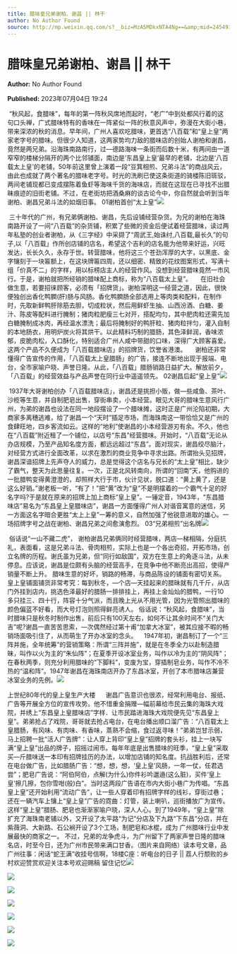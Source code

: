 ```yaml
---
title: 腊味皇兄弟谢柏、谢昌 || 林干
author: No Author Found
source: http://mp.weixin.qq.com/s?__biz=MzA5MDkxNTA4Ng==&amp;mid=2454913853&amp;idx=1&amp;sn=5de440085e6abfd872ccb4714bbf1493&amp;chksm=87a3cb5cb0d4424a06bc5ba993e7aba1b10e9fcaf3dce00d11f9cee57dd865aea063c7f19999&poc_token=HJ_Do2ejHyO-wNZGG8Q1S8FdPgy1YBBEob-nUEme
---
```


# 腊味皇兄弟谢柏、谢昌 || 林干

**Author:** No Author Found

**Published:** 2023年07月04日 19:24

 “秋风起，食腊味”，每年的第一阵秋风席地而起时，“老广”中到处都风行着的这句口头禅，广式腊味特有的香味在一阵紧似一阵的秋意风声中，弥漫在大街小巷，带来深浓的秋的消息。早年间，广州人喜欢吃腊味，更首选“八百载”和“皇上皇”两家老字号的腊味。但很少人知道，这两家势均力敌的腊味店的创始人谢柏和谢昌，竟然是两兄弟。沿海珠南路南行，过—德路海味一条街而后数十米，有两间由一道窄窄的楼梯分隔开的两个比邻铺面，南边是‘东昌皇上皇’最早的老铺，北边是‘八百载太上皇’的老铺，50年前这里曾上演着一段“豆箕相煎、兄弟斗法”的商战风云，由此也成就了两个著名的腊味老字号。时光的洗刷已使这条街道的骑楼陈旧斑驳，两间老铺现都已变成摆陈着鱼虾等海味千货的海味店，而就在这现在已寻找不出腊昧痕迹的旧街老铺。不过，在老街坊把酒桑麻的谈古论今中，你自然就会听到当年谢柏、谢昌兄弟斗法的如烟旧事。 01谢柏首创“太上皇”![](https://mmbiz.qpic.cn/mmbiz_jpg/PJWG74pLsMayvR1AyLpp1OwsWXJhmAMu6hEnyJ4hyVxh2jeFxNGwngJfdXCj1cuXFPwvvJjPH1NhDydQF15CRA/640?wx_fmt=jpeg)

 三十年代的广州，有兄弟俩谢柏、谢昌，先后设铺经营杂货。为兄的谢柏在海珠南路开设了一间“八百载”的杂货铺，积累了些微的资金后便试着经营腊味，读过两年私塾的创业者谢柏，从《三字经》中采撷了“周武王,始诛纣,八百载,最长久”的句子,以「八百载」作所创店铺的店名，希望这个吉利的店名能为他带来好运，兴旺发达，长长久久，永存于世。转营腊味，他将这三个苍劲浑厚的大字，以黑底、金字镶刻于一块匾额上，在这块牌匾四周，还以细密、精致的花纹图案形式，写满十组「价真不二」的字样，用以标榜店主人的经营作风。没想到经营腊味竟然一市风行。于是，谢柏就把所经销的腊味配上商标，称为“八百载太上皇”。     在旧社会做生意，若要招徕顾客，必须有「招牌货」。谢柏深明这一经营之道，因此，很快便独创出香化鸭膶(肝)肠与风肠。香化鸭膶肠全部选用上等肉类和配料，在制作时，先取新鲜鸭肝除筋去胆，切成粒状，然后用鲜虾生抽、山西汾酒、白糖、姜汁、陈皮等配料进行腌制；猪肉粒肥瘦三七对开，搭配均匀，其中肥肉粒还需先加白糖腌制成冰肉，再经温水漂洗；最后将腌制好的鸭肝粒、猪肉粒拌匀，灌入自制的本地肠衣，用明炉炭火将其烘干。以此精料巧制的腊肠，其色泽鲜润，香味浓郁，皮脆肉松，入口酥化，特别适合广州人咸中带甜的口味，深得广大顾客喜爱。这两个产品不久便成为「八百载腊味店」的招牌货，饮誉省港澳。     谢柏还非常懂得广告宣传的作用，「八百载太上皇腊肠」的广告，接连不断地出现于报端、电台，全市家喻户晓、声誉日隆。从此，「八百载」腊肠销路日益扩大。解放前夕，「八百载」的经营效益与产品声誉在同行业中遥遥领先。 02谢昌后起“皇上皇”![](https://mmbiz.qpic.cn/mmbiz_png/bL2iaicTYdZn7GTXlQkxhzlUrtbbgZqkesZUuia6udNgPlAvenuyjfQ7ywbhF9zDIASia0NKWQG04IIFmGiaECEydCw/640?wx_fmt=png)

 1937年大哥谢柏创办「八百载腊味店」，谢昌还是挑担小贩，做—些咸鱼、茶叶、沙榄等生意，并自制肥皂出售，穿街串卖，小本经营。眼见大哥的腊味生意风行广州，为弟的谢昌也设法在同一地段摆设了一个腊味摊，这时正是广州沦陷初期，大商家多离穗逃难，给了谢昌一个“天时”插足市场，而海珠南这一带恰恰又是广州的食肆旺地，四乡客流如云。这样的“地利”使谢昌的小本经营游刃有余。不久，他也在“八百载”附近租了一个铺位，以店号“东昌”经营腊味。开始时，“八百载”无论从办店规模，乃至产品知名度方面，都远远超过“东昌”。面对现实，谢昌绞尽脑汁，对经营方式进行全面改革，以求在激烈的商业竞争中寻求出路。所谓抬头见招牌，谢昌深谙招牌上先声夺人的威力，总是觉得这个店名与兄长的“太上皇”相比，缺少了霸气，整天为此思量往复。一次，正是北风转南向，所谓的“回南”天，他购进的一批腊鸭变得黄澄澄的，却照样大行于市，伙计见状，脱口道：“黄上黄了，还是这么好销。”谢老板一听，“有了！”把“黄”改为“皇”不是明摆着的一个霸气十足的好名字吗?于是就在原来的招牌上加上商标“皇上皇”。一锤定音，1943年，“东昌腊味店”易名为“东昌皇上皇腊味店”，谢昌一方面懂得广州人对谐音寓意的迷信，另一方面这名字暗合更胜“太上上皇”一筹的意义，自然加强了他锐意进取的雄心。一场招牌字号之战在谢柏、谢昌兄弟之间愈演愈烈。 03“兄弟相煎”出名牌![](https://mmbiz.qpic.cn/mmbiz_jpg/PJWG74pLsMZJOQIcib47gjn31gjyUmxJ7Eq4rUmmor1Mzr9AMbLBBzibR8h4HcCh37SqDOAYvsIaHjLJHvabtTicA/640)

 俗话说“一山不藏二虎”， 谢柏谢昌兄弟俩同时经营腊味，两店—梯相隔，分庭抗礼，表面看，这是兄弟斗法、骨肉相煎，实际上也是一个各出奇招，开拓市场，创立名牌的历程。谢氏虽为兄弟，但“同行如敌国”，双方在生意上的角逐斗法，从未停息。应该说，谢昌是位颇有头脑的经营高手，在竞争中他不断亮出高招，使得产销量不断上升。 腊味生意的好坏，销路的畅滞，与商品陈设的铺面有密切关系。皇上皇铺面铺货非常考究：每到秋冬，—个店—天挂起来的腊昧就有几千斤，从店门外挂到店内，挑选色泽最好的腊肠一排排挂上，再挂上金灿灿的腊鸭，一行10多只挂三、四十行，阵容十分气派，而且晚上光从不用光管，因为光管照出腊味的颜色偏蓝不好看，而大号灯泡则照得鲜亮诱人。 俗话说：“秋风起，食腊味”，当时腊味只是秋冬时制作出售，前后只有100天左右，如何不让其余时间不“关门大吉”呢?谢昌一直苦苦思索，—次偶然经过第十甫“加拿大冰室”，被其应接不暇的畅销场面吸引住了，从而萌生了开办冰室的念头。    1947年初，谢昌制订了一个“三阵并施，全年统筹”的营销策略：所谓“三阵并施”，就是在冬季全力以赴制造腊昧，叫作以火为主的“朱仙阵”；在夏季开设冰室业务，叫作以冷为主的“阴风阵”；在春秋两季，则充分利用腊味的“下脚料”，变废为宝，穿插制皂业务，叫作不冷不热的“温和阵”。1947年谢昌在海珠南店开办了东昌冰室，开创了本市腊味店兼营冰室业务的先例。![](https://mmbiz.qpic.cn/mmbiz_png/bL2iaicTYdZn7GTXlQkxhzlUrtbbgZqkesZUuia6udNgPlAvenuyjfQ7ywbhF9zDIASia0NKWQG04IIFmGiaECEydCw/640?wx_fmt=png)

上世纪80年代的皇上皇生产大楼      谢昌广告意识也很浓，经常利用电台、报纸、广告等开展全方位的宣传攻势。他不惜重金捐赠—幅前幕给市民云集的海珠大戏院，并绣上“东昌皇上皇腊味店”字样．让市民踏进海珠大戏院便先见“东昌皇上皇”。弟弟抢占了戏院，哥哥就去抢占电台，在电台播出顺口溜广告：“八百载太上皇腊肠，有风味、有肉味、有香味，蒸熟不会缩，食过返寻味！”弟弟岂甘示弱，马上招聘一批“活人广告牌”：让人穿上背印“皇上皇”招牌的套头衫，挂上一块写满“皇上皇”出品的牌子，招摇过闹市。每年年底是出售腊味的旺季，“皇上皇”采取买—斤腊味送一本印有招牌挂历的办法，以增加店铺的知名度。抗战胜利后，还常在电台做广告，比如腊肠广告：“想，想，想，‘皇上皇’风肠，一年一仗，任君选尝”；肥皂广告说：“阿伯阿伯，点解(为什么)你件衫吟邋遢(这么脏)，买件‘皇上皇’擦几擦，包你雪咁(般)白”。当时这两段广告语在市内大街小巷广为传唱。“东昌皇上皇”还开始利用“流动广告”，让一些人穿着印有招牌字样的线衫，穿街过巷；还在一辆汽车上镶上“皇上皇”广告的霓曲：灯管，装上喇叭，巡街播放广为宣传。这样“皇上皇”腊肠、肥皂也渐渐家喻户晓，深人人心。到了1949年，“皇上皇”除扩充了海珠南老铺以外，又开设了太平路“为记”分店及下九路“下东昌”分店，并在紫薇洞、大新路、石公裥开设了3个工场，制肥皂和冰棍，成为 广州腊味行业中发展最快的商家之一。 不过，兄弟的龙争虎斗，为广州留下了两家声誉日隆的腊味名店，时至今日，还为广州市民带来满口甘香。（图片来自网络）读本号文章，品广州往事：闲话“蛇王满”收挂号信啊，18楼C座：听电台的日子 || 荔人行颓败的乡村欢迎赞赏欢迎关注本号欢迎赐稿 留住记忆![](https://mmbiz.qpic.cn/mmbiz_jpg/PJWG74pLsMZJOQIcib47gjn31gjyUmxJ7yEbor1ZRGlM3cQItVJJXav5huNib5v29XAuD9u7icWo3xx70V20yyyOg/640)

![](https://mmbiz.qpic.cn/mmbiz_png/bL2iaicTYdZn7GTXlQkxhzlUrtbbgZqkesZUuia6udNgPlAvenuyjfQ7ywbhF9zDIASia0NKWQG04IIFmGiaECEydCw/640?wx_fmt=png)

![](https://mmbiz.qpic.cn/mmbiz_jpg/PJWG74pLsMZJOQIcib47gjn31gjyUmxJ7AjiaicVdySpj5BJJHL1B0gP4ibovuj8AogdI4odAlURGsKcW4qlorhBicw/640?wx_fmt=jpeg)

![](https://mmbiz.qpic.cn/mmbiz_gif/PJWG74pLsMayvR1AyLpp1OwsWXJhmAMusfs1pQabdPdhBk4997RJ6orCd8NJIkE6QtgAQLO9aEydzZrVqqk7ew/640?wx_fmt=gif&wxfrom=5&wx_lazy=1)

![](https://mmbiz.qpic.cn/mmbiz_gif/PJWG74pLsMY4kze1RswORlwIruFfBicEYeomLV8Tjs3AO8zO5OIk2usXQ2wZOicfrAxou4MXF2OLDPUcfQiafn3SA/640?wx_fmt=gif&wxfrom=5&wx_lazy=1)

![](https://mmbiz.qpic.cn/mmbiz_jpg/PJWG74pLsMZickoqriacfLOn0OaCGRcJBj30Jxmt7p8bjtY9aG11S2MRJpdx8pNHiaiaskJ0DpaddLeLiamX4g57wrQ/640?wx_fmt=jpeg)

![](https://mmbiz.qpic.cn/mmbiz_png/PJWG74pLsMbxzxSWsbSxWa401icEeDUWiawxAxbdgTq3LmtribGicfmgEgabFONInhdrQRwY9Y4pmxRGlAoaQAaMDA/640?wx_fmt=jpeg&wxfrom=5&wx_lazy=1&wx_co=1)



